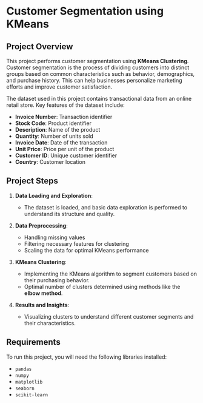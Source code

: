 # Customer Segmentation using KMeans

## Project Overview

This project performs customer segmentation using **KMeans Clustering**. Customer segmentation is the process of dividing customers into distinct groups based on common characteristics such as behavior, demographics, and purchase history. This can help businesses personalize marketing efforts and improve customer satisfaction.

The dataset used in this project contains transactional data from an online retail store. Key features of the dataset include:
- **Invoice Number**: Transaction identifier
- **Stock Code**: Product identifier
- **Description**: Name of the product
- **Quantity**: Number of units sold
- **Invoice Date**: Date of the transaction
- **Unit Price**: Price per unit of the product
- **Customer ID**: Unique customer identifier
- **Country**: Customer location

## Project Steps

1. **Data Loading and Exploration**:
   - The dataset is loaded, and basic data exploration is performed to understand its structure and quality.
   
2. **Data Preprocessing**:
   - Handling missing values
   - Filtering necessary features for clustering
   - Scaling the data for optimal KMeans performance

3. **KMeans Clustering**:
   - Implementing the KMeans algorithm to segment customers based on their purchasing behavior.
   - Optimal number of clusters determined using methods like the **elbow method**.

4. **Results and Insights**:
   - Visualizing clusters to understand different customer segments and their characteristics.

## Requirements

To run this project, you will need the following libraries installed:

- `pandas`
- `numpy`
- `matplotlib`
- `seaborn`
- `scikit-learn`
